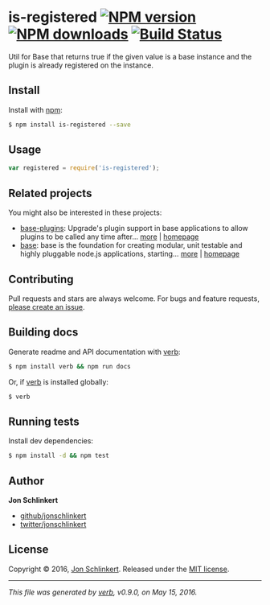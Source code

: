# is-registered [![NPM version](https://img.shields.io/npm/v/is-registered.svg?style=flat)](https://www.npmjs.com/package/is-registered) [![NPM downloads](https://img.shields.io/npm/dm/is-registered.svg?style=flat)](https://npmjs.org/package/is-registered) [![Build Status](https://img.shields.io/travis/jonschlinkert/is-registered.svg?style=flat)](https://travis-ci.org/jonschlinkert/is-registered)

Util for Base that returns true if the given value is a base instance and the plugin is already registered on the instance.

## Install

Install with [npm](https://www.npmjs.com/):

```sh
$ npm install is-registered --save
```

## Usage

```js
var registered = require('is-registered');
```

## Related projects

You might also be interested in these projects:

* [base-plugins](https://www.npmjs.com/package/base-plugins): Upgrade's plugin support in base applications to allow plugins to be called any time after… [more](https://www.npmjs.com/package/base-plugins) | [homepage](https://github.com/node-base/base-plugins)
* [base](https://www.npmjs.com/package/base): base is the foundation for creating modular, unit testable and highly pluggable node.js applications, starting… [more](https://www.npmjs.com/package/base) | [homepage](https://github.com/node-base/base)

## Contributing

Pull requests and stars are always welcome. For bugs and feature requests, [please create an issue](https://github.com/jonschlinkert/is-registered/issues/new).

## Building docs

Generate readme and API documentation with [verb](https://github.com/verbose/verb):

```sh
$ npm install verb && npm run docs
```

Or, if [verb](https://github.com/verbose/verb) is installed globally:

```sh
$ verb
```

## Running tests

Install dev dependencies:

```sh
$ npm install -d && npm test
```

## Author

**Jon Schlinkert**

* [github/jonschlinkert](https://github.com/jonschlinkert)
* [twitter/jonschlinkert](http://twitter.com/jonschlinkert)

## License

Copyright © 2016, [Jon Schlinkert](https://github.com/jonschlinkert).
Released under the [MIT license](https://github.com/jonschlinkert/is-registered/blob/master/LICENSE).

***

_This file was generated by [verb](https://github.com/verbose/verb), v0.9.0, on May 15, 2016._